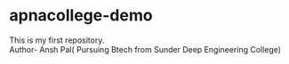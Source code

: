 # apnacollege-demo
This is my first repository.
<br>
Author- Ansh Pal( Pursuing Btech from Sunder Deep Engineering College)
